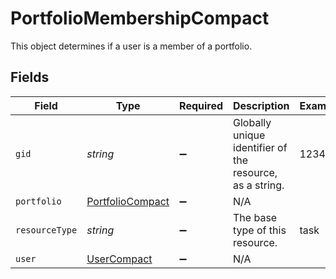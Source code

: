# PortfolioMembershipCompact

This object determines if a user is a member of a portfolio.


## Fields

| Field                                                       | Type                                                        | Required                                                    | Description                                                 | Example                                                     |
| ----------------------------------------------------------- | ----------------------------------------------------------- | ----------------------------------------------------------- | ----------------------------------------------------------- | ----------------------------------------------------------- |
| `gid`                                                       | *string*                                                    | :heavy_minus_sign:                                          | Globally unique identifier of the resource, as a string.    | 12345                                                       |
| `portfolio`                                                 | [PortfolioCompact](../../models/shared/portfoliocompact.md) | :heavy_minus_sign:                                          | N/A                                                         |                                                             |
| `resourceType`                                              | *string*                                                    | :heavy_minus_sign:                                          | The base type of this resource.                             | task                                                        |
| `user`                                                      | [UserCompact](../../models/shared/usercompact.md)           | :heavy_minus_sign:                                          | N/A                                                         |                                                             |